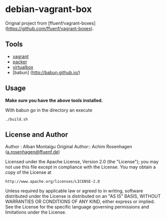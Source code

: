 debian-vagrant-box
=========================
Orignal project from [ffuenf/vagrant-boxes] (https://github.com/ffuenf/vagrant-boxes).

Tools
-----

* [vagrant](http://vagrantup.com)
* [packer](http://packer.io)
* [virtualbox](https://www.virtualbox.org/)
* [babun] (http://babun.github.io/)

Usage
-----

**Make sure you have the above tools installed.**

With babun go in the directory an execute

```
./build.sh
```

License and Author
------------------

Author : Alban Montaigu
Original Author:: Achim Rosenhagen (a.rosenhagen@ffuenf.de)

Licensed under the Apache License, Version 2.0 (the "License");
you may not use this file except in compliance with the License.
You may obtain a copy of the License at

    http://www.apache.org/licenses/LICENSE-2.0

Unless required by applicable law or agreed to in writing, software
distributed under the License is distributed on an "AS IS" BASIS,
WITHOUT WARRANTIES OR CONDITIONS OF ANY KIND, either express or implied.
See the License for the specific language governing permissions and
limitations under the License.

